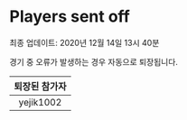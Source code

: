 # Players sent off
최종 업데이트: 2020년 12월 14일 13시 40분


경기 중 오류가 발생하는 경우 자동으로 퇴장됩니다.


| 퇴장된 참가자 |
|:---:|
| yejik1002 |